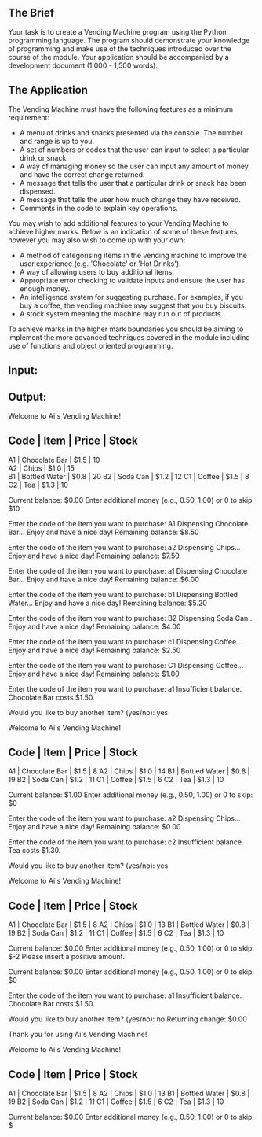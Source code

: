 ## The Brief
Your task is to create a Vending Machine program using the Python programming language.
The program should demonstrate your knowledge of programming and make use of the techniques introduced over the course of the module.
Your application should be accompanied by a development document (1,000 - 1,500 words).

## The Application
The Vending Machine must have the following features as a minimum requirement:
- A menu of drinks and snacks presented via the console. The number and range is up to you.
- A set of numbers or codes that the user can input to select a particular drink or snack.
- A way of managing money so the user can input any amount of money and have the correct change returned.
- A message that tells the user that a particular drink or snack has been dispensed.
- A message that tells the user how much change they have received.
- Comments in the code to explain key operations.

You may wish to add additional features to your Vending Machine to achieve higher marks.
Below is an indication of some of these features, however you may also wish to come up with your own:
- A method of categorising items in the vending machine to improve the user experience (e.g. 'Chocolate' or 'Hot Drinks').
- A way of allowing users to buy additional items.
- Appropriate error checking to validate inputs and ensure the user has enough money.
- An intelligence system for suggesting purchase. For examples, if you buy a coffee, the vending machine may suggest that you buy biscuits.
- A stock system meaning the machine may run out of products.

To achieve marks in the higher mark boundaries you should be aiming to implement the more advanced techniques covered in the module including use of functions and object oriented programming.

## Input:



## Output:

Welcome to Ai's Vending Machine!

Code | Item          | Price  | Stock
---------------------------------    
A1   | Chocolate Bar | $1.5   | 10   
A2   | Chips        | $1.0   | 15    
B1   | Bottled Water | $0.8   | 20
B2   | Soda Can     | $1.2   | 12
C1   | Coffee       | $1.5   | 8
C2   | Tea          | $1.3   | 10

Current balance: $0.00
Enter additional money (e.g., 0.50, 1.00) or 0 to skip: $10

Enter the code of the item you want to purchase: A1
Dispensing Chocolate Bar... Enjoy and have a nice day!
Remaining balance: $8.50

Enter the code of the item you want to purchase: a2
Dispensing Chips... Enjoy and have a nice day!
Remaining balance: $7.50

Enter the code of the item you want to purchase: a1
Dispensing Chocolate Bar... Enjoy and have a nice day!
Remaining balance: $6.00

Enter the code of the item you want to purchase: b1
Dispensing Bottled Water... Enjoy and have a nice day!
Remaining balance: $5.20

Enter the code of the item you want to purchase: B2
Dispensing Soda Can... Enjoy and have a nice day!
Remaining balance: $4.00

Enter the code of the item you want to purchase: c1
Dispensing Coffee... Enjoy and have a nice day!
Remaining balance: $2.50

Enter the code of the item you want to purchase: C1
Dispensing Coffee... Enjoy and have a nice day!
Remaining balance: $1.00

Enter the code of the item you want to purchase: a1
Insufficient balance. Chocolate Bar costs $1.50.

Would you like to buy another item? (yes/no): yes

Welcome to Ai's Vending Machine!

Code | Item          | Price  | Stock
---------------------------------
A1   | Chocolate Bar | $1.5   | 8
A2   | Chips        | $1.0   | 14
B1   | Bottled Water | $0.8   | 19
B2   | Soda Can     | $1.2   | 11
C1   | Coffee       | $1.5   | 6
C2   | Tea          | $1.3   | 10

Current balance: $1.00
Enter additional money (e.g., 0.50, 1.00) or 0 to skip: $0 

Enter the code of the item you want to purchase: a2
Dispensing Chips... Enjoy and have a nice day!
Remaining balance: $0.00

Enter the code of the item you want to purchase: c2
Insufficient balance. Tea costs $1.30.

Would you like to buy another item? (yes/no): yes

Welcome to Ai's Vending Machine!

Code | Item          | Price  | Stock
---------------------------------
A1   | Chocolate Bar | $1.5   | 8
A2   | Chips        | $1.0   | 13
B1   | Bottled Water | $0.8   | 19
B2   | Soda Can     | $1.2   | 11
C1   | Coffee       | $1.5   | 6
C2   | Tea          | $1.3   | 10

Current balance: $0.00
Enter additional money (e.g., 0.50, 1.00) or 0 to skip: $-2
Please insert a positive amount.

Current balance: $0.00
Enter additional money (e.g., 0.50, 1.00) or 0 to skip: $0

Enter the code of the item you want to purchase: a1
Insufficient balance. Chocolate Bar costs $1.50.

Would you like to buy another item? (yes/no): no
Returning change: $0.00

Thank you for using Ai's Vending Machine!

Welcome to Ai's Vending Machine!

Code | Item          | Price  | Stock
---------------------------------
A1   | Chocolate Bar | $1.5   | 8
A2   | Chips        | $1.0   | 13
B1   | Bottled Water | $0.8   | 19
B2   | Soda Can     | $1.2   | 11
C1   | Coffee       | $1.5   | 6
C2   | Tea          | $1.3   | 10

Current balance: $0.00
Enter additional money (e.g., 0.50, 1.00) or 0 to skip: $

